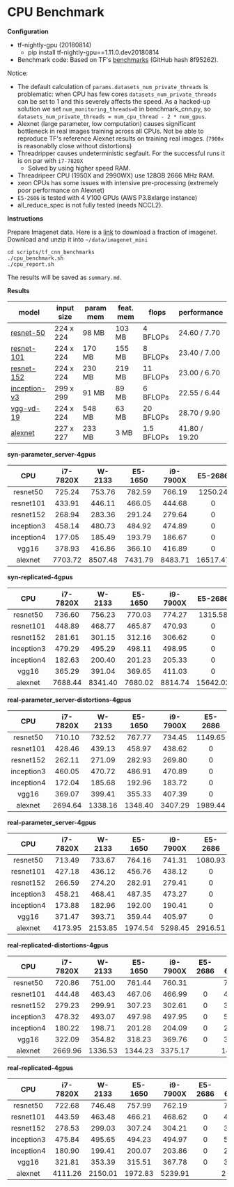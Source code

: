 CPU Benchmark
===

__Configuration__

* tf-nightly-gpu (20180814)
  - pip install tf-nightly-gpu==1.11.0.dev20180814
* Benchmark code: Based on TF's [benchmarks](https://github.com/tensorflow/benchmarks) (GitHub hash 8f95262).

Notice: 

* The default calculation of ```params.datasets_num_private_threads``` is problematic: when CPU has few cores ```datasets_num_private_threads``` can be set to 1 and this severely affects the speed. As a hacked-up solution we set ```num_monitoring_threads=0``` in benchmark_cnn.py, so ```datasets_num_private_threads = num_cpu_thread - 2 * num_gpus```.
* Alexnet (large parameter, low computation) causes significant bottleneck in real images training across all CPUs. Not be able to reproduce TF's reference Alexnet results on training real images. (```7900x``` is reasonablly close without distortions)
* Threadripper causes undeterministic segfault. For the successful runs it is on par with ```i7-7820X```
  * Solved by using higher speed RAM.
* Threadripeer CPU (1950X and 2990WX) use 128GB 2666 MHz RAM. 
* xeon CPUs has some issues with intensive pre-processing (extremely poor performance on Alexnet)
* ```E5-2686``` is tested with 4 V100 GPUs (AWS P3.8xlarge instance)
* all_reduce_spec is not fully tested (needs NCCL2). 

__Instructions__

Prepare Imagenet data. Here is a [link](https://drive.google.com/open?id=1JzF24uUa7D9fFeETrnNYMMMZ-9yNC0I5) to download a fraction of imagenet. Download and unzip it into ```~/data/imagenet_mini```

```
cd scripts/tf_cnn_benchmarks
./cpu_benchmark.sh
./cpu_report.sh
```

The results will be saved as ```summary.md```.

__Results__

| model | input size | param mem | feat. mem | flops | performance |
|-------|------------|--------------|----------------|-------|-------------|
| [resnet-50](reports/resnet-50.md) | 224 x 224 | 98 MB | 103 MB | 4 BFLOPs | 24.60 / 7.70 |
| [resnet-101](reports/resnet-101.md) | 224 x 224 | 170 MB | 155 MB | 8 BFLOPs | 23.40 / 7.00 |
| [resnet-152](reports/resnet-152.md) | 224 x 224 | 230 MB | 219 MB | 11 BFLOPs | 23.00 / 6.70 |
| [inception-v3](reports/inception-v3.md) | 299 x 299 | 91 MB | 89 MB | 6 BFLOPs | 22.55 / 6.44 |
| [vgg-vd-19](reports/vgg-vd-19.md) | 224 x 224 | 548 MB | 63 MB | 20 BFLOPs | 28.70 / 9.90 |
| [alexnet](reports/alexnet.md) | 227 x 227 | 233 MB | 3 MB | 1.5 BFLOPs | 41.80 / 19.20 |


**syn-parameter_server-4gpus**

CPU | i7-7820X | W-2133 | E5-1650 | i9-7900X | E5-2686 | i7-6850K | 1950X | 2990WX |
:------:|:------:|:------:|:------:|:------:|:------:|:------:|:------:|:------:|
resnet50 |725.24 |753.76 |782.59 | 766.19 |1250.24 |788.46 |710.47 |784.10 |
resnet101 |433.91 |446.11 |466.05 |444.68 |0 |474.53 |438.15 |457.60 |
resnet152 |268.94 |283.36 |291.24 |279.64 |0 |296.52 |274.58 |293.40 |
inception3 |458.14 |480.73 |484.92 |474.89 |0 |491.66 |493.03 |492.48 |
inception4 |177.05 |185.49 |193.79 |186.67 |0 |200.47 |185.11 |201.21 |
vgg16 |378.93 |416.86 |366.10 |416.89 |0 |428.64 |342.17 |372.75 |
alexnet |7703.72 |8507.48 |7431.79 |8483.71 |16517.47 |8566.71 |6655.69 |7488.62 |


**syn-replicated-4gpus**

CPU | i7-7820X | W-2133 | E5-1650 | i9-7900X | E5-2686 | i7-6850K | 1950X | 2990WX |
:------:|:------:|:------:|:------:|:------:|:------:|:------:|:------:|:------:|
resnet50 |736.60 |756.23 |770.03 |774.27 |1315.58 |788.76 |723.88 |772.01 |
resnet101 |448.89 |468.77 |465.87 |470.93 |0 |479.58 |457.67 |470.57 |
resnet152 |281.61 |301.15 |312.16 |306.62 |0 |314.56 |295.46 |314.17 |
inception3 |479.29 |495.29 |498.11 |498.95 |0 |507.20 |478.41 |502.56 |
inception4 |182.63 |200.40 |201.23 |205.33 |0 |209.27 |176.11 |205.91 |
vgg16 |365.29 |391.04 |369.65 |411.03 |0 |426.36 |341.26 |368.50 |
alexnet |7688.44 |8341.40 |7680.02 |8814.74 |15642.02 |8540.55 |6900.85 |7690.17 |


**real-parameter_server-distortions-4gpus**

CPU | i7-7820X | W-2133 | E5-1650 | i9-7900X | E5-2686 | i7-6850K | 1950X | 2990WX |
:------:|:------:|:------:|:------:|:------:|:------:|:------:|:------:|:------:|
resnet50 |710.10 |732.52 |767.77 |734.45 |1149.65 |769.18 |739.77 |712.26 |
resnet101 |428.46 |439.13 |458.97 |438.62 |0 |462.36 |446.51 |437.99 |
resnet152 |262.11 |271.09 |282.93 |269.80 |0 |283.31 |275.66 |284.10 |
inception3 |460.05 |470.72 |486.91 |470.89 |0 |494.61 |474.99 |451.94 |
inception4 |172.04 |185.68 |192.96 |183.72 |0 |191.03 |183.54 |195.24 |
vgg16 |369.07 |399.41 |355.33 |407.39 |0 |416.86 |349.06 |357.39 |
alexnet |2694.64 |1338.16 |1348.40 |3407.29 |1989.44 |1449.87 |5614.05 |4501.66 |


**real-parameter_server-4gpus**

CPU | i7-7820X | W-2133 | E5-1650 | i9-7900X | E5-2686 | i7-6850K | 1950X | 2990WX |
:------:|:------:|:------:|:------:|:------:|:------:|:------:|:------:|:------:|
resnet50 |713.49 |733.67 |764.16 |741.31 |1080.93 |772.52 |738.05 |724.36 |
resnet101 |427.18 |436.12 |456.76 |438.12 |0 |463.13 |446.46 |445.15 |
resnet152 |266.59 |274.20 |282.91 |279.41 |0 |284.07 |276.96 |282.93 |
inception3 |458.21 |468.41 |487.35 |473.27 |0 |494.94 |476.87 |460.85 |
inception4 |173.88 |182.96 |192.00 |190.41 |0 |191.12 |183.87 |196.51 |
vgg16 |371.47 |393.71 |359.44 |405.97 |0 |417.45 |351.29 |359.63 |
alexnet |4173.95 |2153.85 |1974.54 |5298.45 |2916.51 |2110.88 |5642.76 |5090.33 |


**real-replicated-distortions-4gpus**

CPU | i7-7820X | W-2133 | E5-1650 | i9-7900X | E5-2686 | i7-6850K | 1950X | 2990WX |
:------:|:------:|:------:|:------:|:------:|:------:|:------:|:------:|:------:|
resnet50 |720.86 |751.00 |761.44 |760.31 | |774.31 |728.28 |729.53 |
resnet101 |444.48 |463.43 |467.06 |466.99 |0 |475.72 |456.62 |460.22 |
resnet152 |279.23 |299.91 |307.23 |302.61 |0 |311.71 |293.59 |304.59 |
inception3 |478.32 |493.07 |497.98 |497.95 |0 |505.51 |474.58 |486.02 |
inception4 |180.22 |198.71 |201.28 |204.09 |0 |208.63 |174.81 |201.62 |
vgg16 |322.09 |354.82 |318.23 |369.76 |0 |385.04 |282.43 |314.64 |
alexnet |2669.96 |1336.53 |1344.23 |3375.17 | |1453.27 |5489.56 |4471.43 |


**real-replicated-4gpus**

CPU | i7-7820X | W-2133 | E5-1650 | i9-7900X | E5-2686 | i7-6850K | 1950X | 2990WX |
:------:|:------:|:------:|:------:|:------:|:------:|:------:|:------:|:------:|
resnet50 |722.68 |746.48 |757.99 |762.19 | |773.41 |729.39 |744.11 |
resnet101 |443.59 |463.48 |466.21 |468.62 |0 |476.42 |455.54 |455.44 |
resnet152 |278.53 |299.03 |307.24 |304.21 |0 |311.46 |293.81 |303.73 |
inception3 |475.84 |495.65 |494.23 |494.97 |0 |506.27 |475.33 |483.24 |
inception4 |180.90 |199.41 |200.07 |203.86 |0 |207.39 |175.00 |202.73 |
vgg16 |321.81 |353.39 |315.51 |367.78 |0 |385.97 |282.88 |317.07 |
alexnet |4111.26 |2150.01 |1972.83 |5239.91 | |2116.33 |5486.65 |4409.69 |


